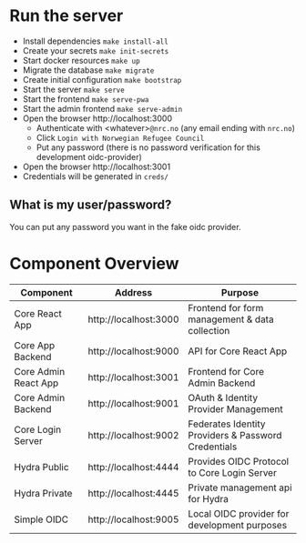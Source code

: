 # Run the server

- Install dependencies `make install-all`
- Create your secrets `make init-secrets`
- Start docker resources `make up`
- Migrate the database `make migrate`
- Create initial configuration `make bootstrap`
- Start the server `make serve`
- Start the frontend `make serve-pwa`
- Start the admin frontend `make serve-admin`
- Open the browser http://localhost:3000
	- Authenticate with \<whatever\>`@nrc.no` (any email ending with `nrc.no`)
	- Click `Login with Norwegian Refugee Council`
	- Put any password (there is no password verification for this development oidc-provider)
- Open the browser http://localhost:3001
- Credentials will be generated in `creds/`

## What is my user/password?

You can put any password you want in the fake oidc provider.

# Component Overview

| Component | Address | Purpose | 
|-----------|---------|---------|
Core React App | http://localhost:3000 | Frontend for form management & data collection
Core App Backend| http://localhost:9000 | API for Core React App
Core Admin React App | http://localhost:3001 | Frontend for Core Admin Backend
Core Admin Backend | http://localhost:9001 | OAuth & Identity Provider Management
Core Login Server | http://localhost:9002 | Federates Identity Providers & Password Credentials
Hydra Public| http://localhost:4444 | Provides OIDC Protocol to Core Login Server
Hydra Private | http://localhost:4445 | Private management api for Hydra
Simple OIDC | http://localhost:9005 | Local OIDC provider for development purposes
